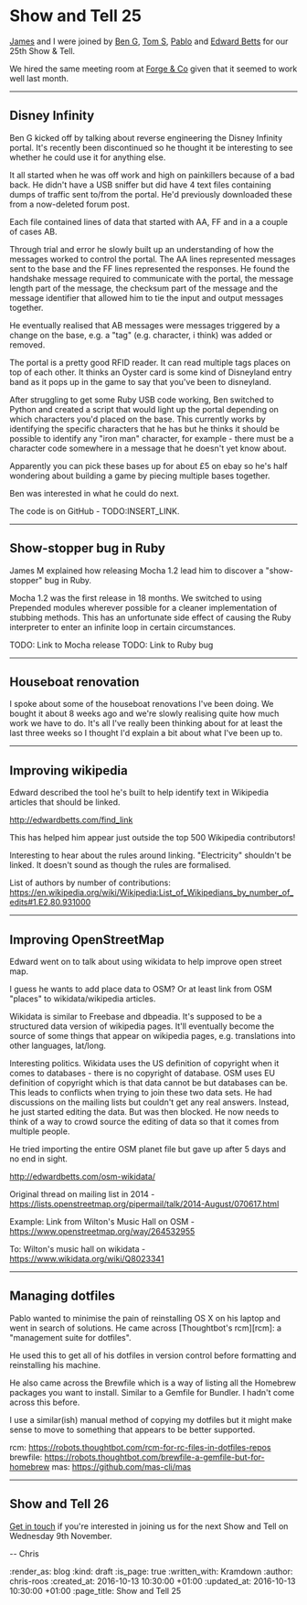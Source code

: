 Show and Tell 25
================

[James][james-mead] and I were joined by [Ben G][ben-griffiths], [Tom S][tom-stuart], [Pablo][pablo-manrubia] and [Edward Betts][edward-betts] for our 25th Show & Tell.

We hired the same meeting room at [Forge & Co][forge-and-co] given that it seemed to work well last month.

[ben-griffiths]: https://twitter.com/beng
[edward-betts]: http://edwardbetts.com/
[forge-and-co]: http://forgeandco.co.uk/
[james-mead]: /james-mead
[pablo-manrubia]: http://pmanrubia.info/
[tom-stuart]: http://codon.com/

---

## Disney Infinity

Ben G kicked off by talking about reverse engineering the Disney Infinity portal. It's recently been discontinued so he thought it be interesting to see whether he could use it for anything else.

It all started when he was off work and high on painkillers because of a bad back. He didn't have a USB sniffer but did have 4 text files containing dumps of traffic sent to/from the portal. He'd previously downloaded these from a now-deleted forum post.

Each file contained lines of data that started with AA, FF and in a a couple of cases AB.

Through trial and error he slowly built up an understanding of how the messages worked to control the portal. The AA lines represented messages sent to the base and the FF lines represented the responses. He found the handshake message required to communicate with the portal, the message length part of the message, the checksum part of the message and the message identifier that allowed him to tie the input and output messages together.

He eventually realised that AB messages were messages triggered by a change on the base, e.g. a "tag" (e.g. character, i think) was added or removed.

The portal is a pretty good RFID reader. It can read multiple tags places on top of each other. It thinks an Oyster card is some kind of Disneyland entry band as it pops up in the game to say that you've been to disneyland.

After struggling to get some Ruby USB code working, Ben switched to Python and created a script that would light up the portal depending on which characters you'd placed on the base. This currently works by identifying the specific characters that he has but he thinks it should be possible to identify any "iron man" character, for example - there must be a character code somewhere in a message that he doesn't yet know about.

Apparently you can pick these bases up for about £5 on ebay so he's half wondering about building a game by piecing multiple bases together.

Ben was interested in what he could do next.

The code is on GitHub - TODO:INSERT_LINK.

---

## Show-stopper bug in Ruby

James M explained how releasing Mocha 1.2 lead him to discover a "show-stopper" bug in Ruby.

Mocha 1.2 was the first release in 18 months. We switched to using Prepended modules wherever possible for a cleaner implementation of stubbing methods. This has an unfortunate side effect of causing the Ruby interpreter to enter an infinite loop in certain circumstances.

TODO: Link to Mocha release
TODO: Link to Ruby bug

---

## Houseboat renovation

I spoke about some of the houseboat renovations I've been doing. We bought it about 8 weeks ago and we're slowly realising quite how much work we have to do. It's all I've really been thinking about for at least the last three weeks so I thought I'd explain a bit about what I've been up to.

---

## Improving wikipedia

Edward described the tool he's built to help identify text in Wikipedia articles that should be linked.

http://edwardbetts.com/find_link

This has helped him appear just outside the top 500 Wikipedia contributors!

Interesting to hear about the rules around linking. "Electricity" shouldn't be linked. It doesn't sound as though the rules are formalised.

List of authors by number of contributions: https://en.wikipedia.org/wiki/Wikipedia:List_of_Wikipedians_by_number_of_edits#1.E2.80.931000

---

## Improving OpenStreetMap

Edward went on to talk about using wikidata to help improve open street map.

I guess he wants to add place data to OSM? Or at least link from OSM "places" to wikidata/wikipedia articles.

Wikidata is similar to Freebase and dbpeadia. It's supposed to be a structured data version of wikipedia pages. It'll eventually become the source of some things that appear on wikipedia pages, e.g. translations into other languages, lat/long.

Interesting politics. Wikidata uses the US definition of copyright when it comes to databases - there is no copyright of database. OSM uses EU definition of copyright which is that data cannot be but databases can be. This leads to conflicts when trying to join these two data sets. He had discussions on the mailing lists but couldn't get any real answers. Instead, he just started editing the data. But was then blocked. He now needs to think of a way to crowd source the editing of data so that it comes from multiple people.

He tried importing the entire OSM planet file but gave up after 5 days and no end in sight.


http://edwardbetts.com/osm-wikidata/

Original thread on mailing list in 2014 - https://lists.openstreetmap.org/pipermail/talk/2014-August/070617.html

Example: Link from Wilton's Music Hall on OSM - https://www.openstreetmap.org/way/264532955

To: Wilton's music hall on wikidata - https://www.wikidata.org/wiki/Q8023341

---

## Managing dotfiles

Pablo wanted to minimise the pain of reinstalling OS X on his laptop and went in search of solutions. He came across [Thoughtbot's rcm][rcm]: a "management suite for dotfiles".

He used this to get all of his dotfiles in version control before formatting and reinstalling his machine.

He also came across the Brewfile which is a way of listing all the Homebrew packages you want to install. Similar to a Gemfile for Bundler. I hadn't come across this before.

I use a similar(ish) manual method of copying my dotfiles but it might make sense to move to something that appears to be better supported.

rcm: https://robots.thoughtbot.com/rcm-for-rc-files-in-dotfiles-repos
brewfile: https://robots.thoughtbot.com/brewfile-a-gemfile-but-for-homebrew
mas: https://github.com/mas-cli/mas


---

## Show and Tell 26

[Get in touch][contact] if you're interested in joining us for the next Show and Tell on Wednesday 9th November.

-- Chris

[contact]: /contact

:render_as: blog
:kind: draft
:is_page: true
:written_with: Kramdown
:author: chris-roos
:created_at: 2016-10-13 10:30:00 +01:00
:updated_at: 2016-10-13 10:30:00 +01:00
:page_title: Show and Tell 25

